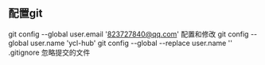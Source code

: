 ## 配置git
git config --global user.email '823727840@qq.com'   配置和修改
git config --global user.name 'ycl-hub'
git config --global --replace user.name ''
.gitignore 忽略提交的文件